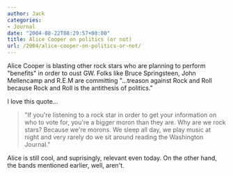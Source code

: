 ```yaml
---
author: Jack
categories:
- Journal
date: "2004-08-22T08:29:57+00:00"
title: Alice Cooper on politics (or not)
url: /2004/alice-cooper-on-politics-or-not/
---
```


Alice Cooper is blasting other rock stars who are planning to perform "benefits" in order to oust GW. Folks like Bruce Springsteen, John Mellencamp and R.E.M are committing "&#8230;treason against Rock and Roll because Rock and Roll is the antithesis of politics."

I love this quote&#8230;

> 
> 
> "If you're listening to a rock star in order to get your information on who to vote for, you're a bigger moron than they are. Why are we rock stars? Because we're morons. We sleep all day, we play music at night and very rarely do we sit around reading the Washington Journal."
> 
> 

Alice is still cool, and suprisingly, relevant even today. On the other hand, the bands mentioned earlier, well, aren't.